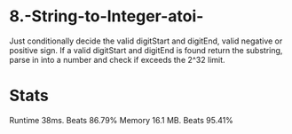 # 8.-String-to-Integer-atoi-

Just conditionally decide the valid digitStart and digitEnd, valid negative or positive sign.
If a valid digitStart and digitEnd is found return the substring, parse in into a number and check if exceeds the 2^32 limit.

# Stats
Runtime 38ms. Beats 86.79%
Memory 16.1 MB. Beats 95.41%
